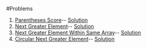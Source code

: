 #Problems

1. [Parentheses Score](https://leetcode.com/problems/score-of-parentheses)-- [Solution](/src/main/java/com/learning/ads/datastructure/stack/problems/ParenthesesScore.java)
2. [Next Greater Element](https://leetcode.com/problems/next-greater-element-i/)-- [Solution](/src/main/java/com/learning/ads/datastructure/stack/problems/NextGreaterElement.java)
3. [Next Greater Element Within Same Array](https://leetcode.com/problems/daily-temperatures/)-- [Solution](/src/main/java/com/learning/ads/datastructure/stack/problems/NextGreaterElementWithinSameArray.java)
4. [Circular Next Greater Element](https://leetcode.com/problems/next-greater-element-ii/)-- [Solution](/src/main/java/com/learning/ads/datastructure/stack/problems/CircularNextGreaterElement.java)